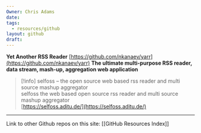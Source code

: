 ```yaml
---
Owner: Chris Adams
date: 
tags:
  - resources/github
layout: github
draft:
---
```


**Yet Another RSS Reader**
[https://github.com/nkanaev/yarr](https://github.com/nkanaev/yarr)
**The ultimate multi-purpose RSS reader, data stream, mash-up, aggregation web application**

> [!info] selfoss – the open source web based rss reader and multi source mashup aggregator  
> selfoss the web based open source rss reader and multi source mashup aggregator  
> [https://selfoss.aditu.de/](https://selfoss.aditu.de/)



---
Link to other Github repos on this site: [[GitHub Resources Index]]